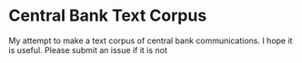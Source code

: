 # Central Bank Text Corpus

My attempt to make a text corpus of central bank communications. I hope it is useful. Please submit an issue if it is not
